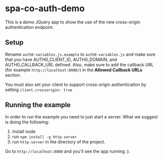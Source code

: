 # spa-co-auth-demo

This is a demo JQuery app to show the use of the new cross-origin authentication endpoint.

## Setup

Rename `auth0-variables.js.example` to `auth0-variables.js` and make sure that you have AUTH0_CLIENT_ID, AUTH0_DOMAIN, and AUTH0_CALLBACK_URL defined. Also, make sure to add the callback URL (for example `http://localhost:8080/`) in the **Allowed Callback URLs** section.

You must also set your client to support cross-origin authentication by setting `client.crossorigin: true`

## Running the example

In order to run the example you need to just start a server. What we suggest is doing the following:

1. Install node
2. run `npm install -g http-server`
3. run `http-server` in the directory of the project.

Go to `http://localhost:8080` and you'll see the app running :).

